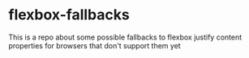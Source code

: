 # flexbox-fallbacks
This is a repo about some possible fallbacks to flexbox justify content properties for browsers that don't support them yet
